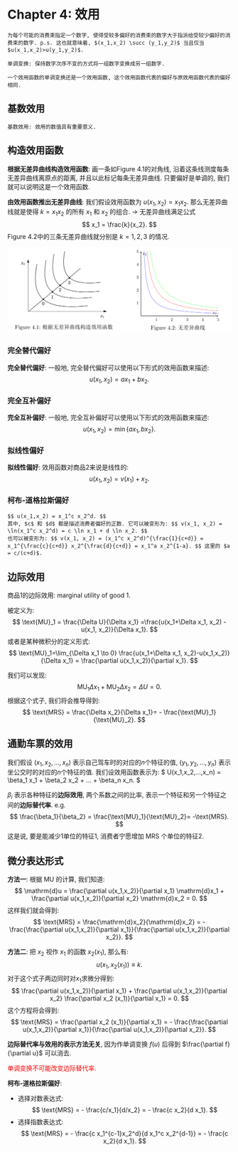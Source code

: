 # Chapter 4: 效用

```admonish note title="效用函数"
为每个可能的消费束指定一个数字, 使得受较多偏好的消费束的数字大于指派给受较少偏好的消费束的数字. p.s. 这也就意味着, $(x_1,x_2) \succ (y_1,y_2)$ 当且仅当 $u(x_1,x_2)>u(y_1,y_2)$.
```

```admonish note title="单调变换"
单调变换: 保持数字次序不变的方式将一组数字变换成另一组数字.
```

```admonish tip
一个效用函数的单调变换还是一个效用函数, 这个效用函数代表的偏好与原效用函数代表的偏好相同.
```

## 基数效用

```admonish note title="基数效用"
基数效用: 效用的数值具有重要意义.
```

## 构造效用函数

**根据无差异曲线构造效用函数**: 画一条如Figure 4.1的对角线, 沿着这条线测度每条无差异曲线离原点的距离, 并且以此标记每条无差异曲线. 只要偏好是单调的, 我们就可以说明这是一个效用函数.

**由效用函数推出无差异曲线**: 我们假设效用函数为 $u(x_1,x_2)=x_1 x_2$. 那么无差异曲线就是使得 $k=x_1 x_2$ 的所有 $x_1$ 和 $x_2$ 的组合. → 无差异曲线满足公式
$$ 
x_1 = \frac{k}{x_2}. 
$$
Figure 4.2中的三条无差异曲线就分别是 $k=1,2,3$ 的情况.

![](./assets/chapter_4/1.png)

### 完全替代偏好

**完全替代偏好**: 一般地, 完全替代偏好可以使用以下形式的效用函数来描述: 
$$ u(x_1,x_2)=a x_1 + b x_2. $$

### 完全互补偏好

**完全互补偏好**: 一般地, 完全互补偏好可以使用以下形式的效用函数来描述: $$ u(x_1,x_2)= \min\{ a x_1, b x_2 \}. $$

### 拟线性偏好

**拟线性偏好**: 效用函数对商品2来说是线性的: $$ u(x_1,x_2)=v(x_1) + x_2. $$

### 柯布-道格拉斯偏好

```admonish note title="柯布-道格拉斯效用函数"
$$ u(x_1,x_2) = x_1^c x_2^d. $$
其中, $c$ 和 $d$ 都是描述消费者偏好的正数. 它可以被变形为: $$ v(x_1, x_2) = \ln(x_1^c x_2^d) = c \ln x_1 + d \ln x_2. $$
也可以被变形为: $$ v(x_1, x_2) = (x_1^c x_2^d)^{\frac{1}{c+d}} = x_1^{\frac{c}{c+d}} x_2^{\frac{d}{c+d}} = x_1^a x_2^{1-a}. $$ 这里的 $a = c/(c+d)$.
```

## 边际效用

商品1的边际效用: marginal utility of good 1. 

被定义为: $$ \text{MU}_1 = \frac{\Delta U}{\Delta x_1} =\frac{u(x_1+\Delta x_1, x_2) - u(x_1, x_2)}{\Delta x_1}. $$
或者是某种微积分的定义形式:
$$
  \text{MU}_1=\lim_{\Delta x_1 \to 0} \frac{u(x_1+\Delta x_1, x_2)-u(x_1,x_2)}{\Delta x_1}  = \frac{\partial u(x_1,x_2)}{\partial x_1}.
$$

我们可以发现: $$ \text{MU}_1 \Delta x_1 + \text{MU}_2 \Delta x_2 = \Delta U = 0. $$
根据这个式子, 我们将会推导得到: $$ \text{MRS} = \frac{\Delta x_2}{\Delta x_1}= - \frac{\text{MU}_1}{\text{MU}_2}. $$

## 通勤车票的效用

我们假设 $(x_1,x_2,...,x_n)$ 表示自己驾车时的对应的$n$个特征的值, $(y_1,y_2,...,y_n)$ 表示坐公交时的对应的$n$个特征的值. 我们设效用函数表示为: $ U(x_1,x_2,...,x_n) = \beta_1 x_1 + \beta_2 x_2 + ... + \beta_n x_n. $

$\beta_i$ 表示各种特征的**边际效用**, 两个系数之间的比率, 表示一个特征和另一个特征之间的**边际替代率**. e.g. $$ \frac{\beta_1}{\beta_2} = \frac{\text{MU}_1}{\text{MU}_2}= -\text{MRS}. $$
这是说, 要是能减少1单位的特征1, 消费者宁愿增加 $\text{MRS}$ 个单位的特征2.

## 微分表达形式

**方法一**: 根据 $\text{MU}$ 的计算, 我们知道: 
$$ 
\mathrm{d}u = \frac{\partial u(x_1,x_2)}{\partial x_1} \mathrm{d}x_1 + \frac{\partial u(x_1,x_2)}{\partial x_2} \mathrm{d}x_2 = 0. 
$$ 
这样我们就会得到: 
$$ 
\text{MRS} = \frac{\mathrm{d}x_2}{\mathrm{d}x_2} = - \frac{\frac{\partial u(x_1,x_2)}{\partial x_1}}{\frac{\partial u(x_1,x_2)}{\partial x_2}}.
$$

**方法二**: 把 $x_2$ 视作 $x_1$ 的函数 $x_2 (x_1)$, 那么有: 
$$ u(x_1,x_2(x_1)) \equiv k. $$
对于这个式子两边同时对$x_1$求微分得到: 
$$ 
\frac{\partial u(x_1,x_2)}{\partial x_1} + \frac{\partial u(x_1,x_2)}{\partial x_2} \frac{\partial x_2 (x_1)}{\partial x_1} = 0. 
$$
这个方程将会得到: 
$$ 
\text{MRS} = \frac{\partial x_2 (x_1)}{\partial x_1} = - \frac{\frac{\partial u(x_1,x_2)}{\partial x_1}}{\frac{\partial u(x_1,x_2)}{\partial x_2}}. 
$$

**边际替代率与效用的表示方法无关**, 因为作单调变换 $f(u)$ 后得到 $\frac{\partial f}{\partial u}$ 可以消去.

<span style="color: red">单调变换不可能改变边际替代率.</span>

**柯布-道格拉斯偏好**: 
+ 选择对数表达式: 
$$ 
\text{MRS} = - \frac{c/x_1}{d/x_2} = - \frac{c x_2}{d x_1}. 
$$
+ 选择指数表达式: 
$$ 
\text{MRS} = - \frac{c x_1^{c-1}x_2^d}{d x_1^c x_2^{d-1}} = - \frac{c x_2}{d x_1}. 
$$
